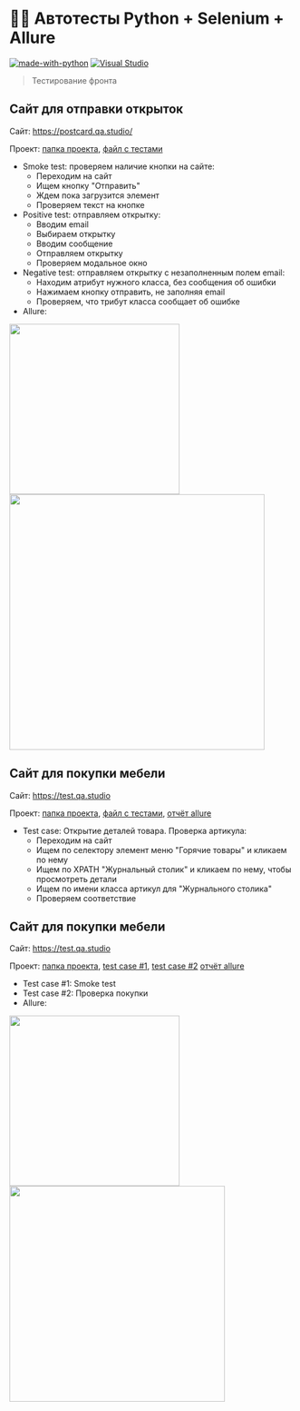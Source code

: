 # 🦸‍♀️ Автотесты Python + Selenium + Allure
[![made-with-python](https://img.shields.io/badge/Made%20with-Python-1f425f.svg)](https://www.python.org/)
[![Visual Studio](https://badgen.net/badge/icon/visualstudio?icon=visualstudio&label)](https://visualstudio.microsoft.com)

> Тестирование фронта

## Сайт для отправки открыток
Сайт: https://postcard.qa.studio/

Проект: [папка проекта](https://github.com/tacitcoast/QA-Studio/tree/main/Autotest-Python-Projects/Selenium/Postcard-Website), [файл с тестами](https://github.com/tacitcoast/QA-Studio/blob/main/Autotest-Python-Projects/Selenium/Postcard-Website/tests/test_main.py)
- Smoke test: проверяем наличие кнопки на сайте:
    - Переходим на сайт
    - Ищем кнопку "Отправить"
    - Ждем пока загрузится элемент
    - Проверяем текст на кнопке
- Positive test: отправляем открытку:
    - Вводим email
    - Выбираем открытку
    - Вводим сообщение
    - Отправляем открытку
    - Проверяем модальное окно
- Negative test: отправляем открытку с незаполненным полем email:
    - Находим атрибут нужного класса, без сообщения об ошибки
    - Нажимаем кнопку отправить, не заполняя email
    - Проверяем, что трибут класса сообщает об ошибке
- Allure: 

<img src="https://user-images.githubusercontent.com/44261093/217888108-8fbffa48-1b24-45aa-83af-672bfe2db37b.jpg" width="300"> <img src="https://user-images.githubusercontent.com/44261093/217886487-470e3d9c-3ac2-4019-ae0c-6d698b91800f.jpg" width="450">


## Сайт для покупки мебели
Сайт: https://test.qa.studio

Проект: [папка проекта](https://github.com/tacitcoast/QA-Studio/tree/main/Autotest-Python-Projects/Selenium/Furniture-Website), [файл с тестами](https://github.com/tacitcoast/QA-Studio/blob/main/Autotest-Python-Projects/Selenium/Furniture-Website/tests/test_main.py), [отчёт allure](https://github.com/tacitcoast/QA-Studio/tree/main/Autotest-Python-Projects/Selenium/Furniture-Website/my_allure_results)
- Test case: Открытие деталей товара. Проверка артикула:
    - Переходим на сайт
    - Ищем по селектору элемент меню "Горячие товары" и кликаем по нему
    - Ищем по XPATH "Журнальный столик" и кликаем по нему, чтобы просмотреть детали
    - Ищем по имени класса артикул для "Журнального столика"
    - Проверяем соответствие

## Сайт для покупки мебели
Сайт: https://test.qa.studio

Проект: [папка проекта](https://github.com/tacitcoast/QA-Studio/tree/main/Autotest-Python-Projects/Selenium/QAStudio-Website), [test case #1](https://github.com/tacitcoast/QA-Studio/blob/main/Autotest-Python-Projects/Selenium/QAStudio-Website/tests/test_first.py), [test case #2](https://github.com/tacitcoast/QA-Studio/blob/main/Autotest-Python-Projects/Selenium/QAStudio-Website/tests/test_shop.py) [отчёт allure](https://github.com/tacitcoast/QA-Studio/tree/main/Autotest-Python-Projects/Selenium/QAStudio-Website/my_allure_results)
- Test case #1: Smoke test
- Test case #2: Проверка покупки
- Allure: 

<img src="https://user-images.githubusercontent.com/44261093/217889087-5a0a7fe4-666e-4391-87b3-e5c7b08936cd.jpg" width="300"> <img src="https://user-images.githubusercontent.com/44261093/217889100-6208f671-289e-412d-900b-c4c73f2280bf.jpg" width="380">
